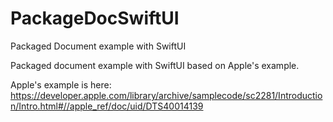 # PackageDocSwiftUI
Packaged Document example with SwiftUI

Packaged document example with SwiftUI based on Apple's example.

Apple's example is here: https://developer.apple.com/library/archive/samplecode/sc2281/Introduction/Intro.html#//apple_ref/doc/uid/DTS40014139
